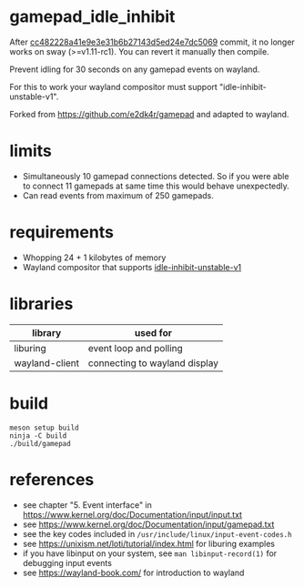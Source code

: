 # gamepad_idle_inhibit

After
[cc482228a41e9e3e31b6b27143d5ed24e7dc5069](https://github.com/swaywm/sway/commit/cc482228a41e9e3e31b6b27143d5ed24e7dc5069)
commit, it no longer works on sway (>=v1.11-rc1). You can revert it manually then compile.

Prevent idling for 30 seconds on any gamepad events on wayland.

For this to work your wayland compositor must support "idle-inhibit-unstable-v1".

Forked from https://github.com/e2dk4r/gamepad and adapted to wayland.

# limits

- Simultaneously 10 gamepad connections detected. So if you were able to connect 11 gamepads at same time this would behave unexpectedly.
- Can read events from maximum of 250 gamepads.

# requirements

- Whopping 24 + 1 kilobytes of memory
- Wayland compositor that supports [idle-inhibit-unstable-v1](https://wayland.app/protocols/idle-inhibit-unstable-v1#compositor-support)

# libraries

| library        | used for                            |
|----------------|-------------------------------------|
| liburing       | event loop and polling              |
| wayland-client | connecting to wayland display       |

# build

```
meson setup build
ninja -C build
./build/gamepad
```

# references

- see chapter "5. Event interface" in https://www.kernel.org/doc/Documentation/input/input.txt
- see https://www.kernel.org/doc/Documentation/input/gamepad.txt
- see the key codes included in `/usr/include/linux/input-event-codes.h`
- see https://unixism.net/loti/tutorial/index.html for liburing examples
- if you have libinput on your system, see `man libinput-record(1)` for debugging input events
- see https://wayland-book.com/ for introduction to wayland
